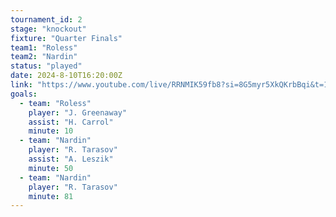 ```yaml
---
tournament_id: 2
stage: "knockout"
fixture: "Quarter Finals"
team1: "Roless"
team2: "Nardin"
status: "played"
date: 2024-8-10T16:20:00Z
link: "https://www.youtube.com/live/RRNMIK59fb8?si=8G5myr5XkQKrbBqi&t=1625"
goals:
  - team: "Roless"
    player: "J. Greenaway"
    assist: "H. Carrol"
    minute: 10
  - team: "Nardin"
    player: "R. Tarasov"
    assist: "A. Leszik"
    minute: 50
  - team: "Nardin"
    player: "R. Tarasov"
    minute: 81
---
```

